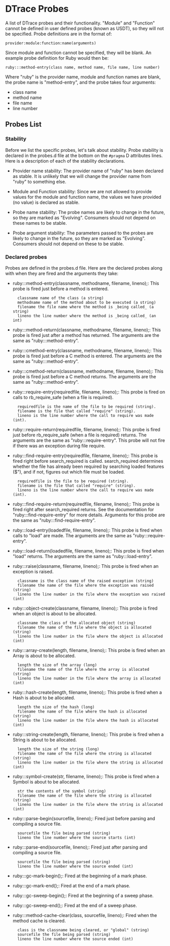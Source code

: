 # DTrace Probes

A list of DTrace probes and their functionality. "Module" and "Function"
cannot be defined in user defined probes (known as USDT), so they will not be
specified. Probe definitions are in the format of:

    provider:module:function:name(arguments)

Since module and function cannot be specified, they will be blank. An example
probe definition for Ruby would then be:

    ruby:::method-entry(class name, method name, file name, line number)

Where "ruby" is the provider name, module and function names are blank, the
probe name is "method-entry", and the probe takes four arguments:

*   class name
*   method name
*   file name
*   line number


## Probes List

### Stability

Before we list the specific probes, let's talk about stability. Probe
stability is declared in the probes.d file at the bottom on the `#pragma` D
attributes lines. Here is a description of each of the stability declarations.

* Provider name stability: The provider name of "ruby" has been declared as stable. It is unlikely
    that we will change the provider name from "ruby" to something else.

* Module and Function stability: Since we are not allowed to provide values for the module and function
    name, the values we have provided (no value) is declared as stable.

* Probe name stability: The probe names are likely to change in the future, so they are marked as
    "Evolving". Consumers should not depend on these names to be stable.

* Probe argument stability: The parameters passed to the probes are likely to change in the future, so
    they are marked as "Evolving". Consumers should not depend on these to be
    stable.


### Declared probes

Probes are defined in the probes.d file. Here are the declared probes along
with when they are fired and the arguments they take:

* ruby:::method-entry(classname, methodname, filename, lineno);: This probe is fired just before a method is entered.

        classname name of the class (a string)
        methodname name of the method about to be executed (a string)
        filename the file name where the method is _being called_ (a string)
        lineno the line number where the method is _being called_ (an int)

* ruby:::method-return(classname, methodname, filename, lineno);: This probe is fired just after a method has returned. The arguments are
    the same as "ruby:::method-entry".

* ruby:::cmethod-entry(classname, methodname, filename, lineno);: This probe is fired just before a C method is entered. The arguments are
    the same as "ruby:::method-entry".

* ruby:::cmethod-return(classname, methodname, filename, lineno);: This probe is fired just before a C method returns. The arguments are the
    same as "ruby:::method-entry".

* ruby:::require-entry(requiredfile, filename, lineno);: This probe is fired on calls to rb_require_safe (when a file is required).

        requiredfile is the name of the file to be required (string).
        filename is the file that called "require" (string).
        lineno is the line number where the call to require was made (int).

* ruby:::require-return(requiredfile, filename, lineno);: This probe is fired just before rb_require_safe (when a file is required)
    returns. The arguments are the same as "ruby:::require-entry". This probe
    will not fire if there was an exception during file require.

* ruby:::find-require-entry(requiredfile, filename, lineno);: This probe is fired right before search_required is called.
    search_required determines whether the file has already been required by
    searching loaded features ($"), and if not, figures out which file must be
    loaded.

        requiredfile is the file to be required (string).
        filename is the file that called "require" (string).
        lineno is the line number where the call to require was made (int).

* ruby:::find-require-return(requiredfile, filename, lineno);: This probe is fired right after search_required returns. See the
    documentation for "ruby:::find-require-entry" for more details. Arguments
    for this probe are the same as "ruby:::find-require-entry".

* ruby:::load-entry(loadedfile, filename, lineno);: This probe is fired when calls to "load" are made. The arguments are the
    same as "ruby:::require-entry".

* ruby:::load-return(loadedfile, filename, lineno);: This probe is fired when "load" returns. The arguments are the same as
    "ruby:::load-entry".

* ruby:::raise(classname, filename, lineno);: This probe is fired when an exception is raised.

        classname is the class name of the raised exception (string)
        filename the name of the file where the exception was raised (string)
        lineno the line number in the file where the exception was raised (int)

* ruby:::object-create(classname, filename, lineno);: This probe is fired when an object is about to be allocated.

        classname the class of the allocated object (string)
        filename the name of the file where the object is allocated (string)
        lineno the line number in the file where the object is allocated (int)

* ruby:::array-create(length, filename, lineno);: This probe is fired when an Array is about to be allocated.

        length the size of the array (long)
        filename the name of the file where the array is allocated (string)
        lineno the line number in the file where the array is allocated (int)

* ruby:::hash-create(length, filename, lineno);: This probe is fired when a Hash is about to be allocated.

        length the size of the hash (long)
        filename the name of the file where the hash is allocated (string)
        lineno the line number in the file where the hash is allocated (int)

* ruby:::string-create(length, filename, lineno);: This probe is fired when a String is about to be allocated.

        length the size of the string (long)
        filename the name of the file where the string is allocated (string)
        lineno the line number in the file where the string is allocated (int)

* ruby:::symbol-create(str, filename, lineno);: This probe is fired when a Symbol is about to be allocated.

        str the contents of the symbol (string)
        filename the name of the file where the string is allocated (string)
        lineno the line number in the file where the string is allocated (int)

* ruby:::parse-begin(sourcefile, lineno);: Fired just before parsing and compiling a source file.

        sourcefile the file being parsed (string)
        lineno the line number where the source starts (int)

* ruby:::parse-end(sourcefile, lineno);: Fired just after parsing and compiling a source file.

        sourcefile the file being parsed (string)
        lineno the line number where the source ended (int)

* ruby:::gc-mark-begin();: Fired at the beginning of a mark phase.

* ruby:::gc-mark-end();: Fired at the end of a mark phase.

* ruby:::gc-sweep-begin();: Fired at the beginning of a sweep phase.

* ruby:::gc-sweep-end();: Fired at the end of a sweep phase.

* ruby:::method-cache-clear(class, sourcefile, lineno);: Fired when the method cache is cleared.

        class is the classname being cleared, or "global" (string)
        sourcefile the file being parsed (string)
        lineno the line number where the source ended (int)